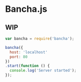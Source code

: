 # Bancha.js

## WIP

```javascript
var bancha = require('bancha');

bancha({
  host: 'localhost'
  port: 80
})
.start(function () {
  console.log('Server started');
});
```